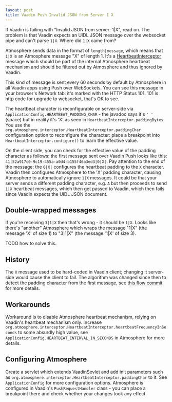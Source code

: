 ```yaml
---
layout: post
title: Vaadin Push Invalid JSON from Server 1 X
---
```


If Vaadin is failing with "Invalid JSON from server: 1|X", read on.
The problem is that Vaadin expects an UIDL JSON message over the websocket pipe and can't parse `1|X`. Where did `1|X` came from?

Atmosphere sends data in the format of `length|message`, which means that
`1|X` is an Atmosphere message "X" of length 1. It's a
[HeartbeatInterceptor](https://github.com/Atmosphere/atmosphere/blob/24a1456c137e36dfe7c7a6b180ebe299713fb457/modules/cpr/src/main/java/org/atmosphere/interceptor/HeartbeatInterceptor.java#L81)
message which should be part of the internal Atmosphere heartbeat mechanism and should
be filtered out by Atmosphere and thus ignored by Vaadin.

This kind of message is sent every 60 seconds by default by Atmosphere in all Vaadin apps using Push over WebSockets.
You can see this message in your browser's Network tab: it's marked with the HTTP Status 101.
101 is http code for upgrade to websocket, that's OK to see.

The heartbeat character is reconfigurable on server-side
via `ApplicationConfig.HEARTBEAT_PADDING_CHAR` - the javadoc says it's `' '` (space) but in reality it's
'X' as seen in `HeartbeatInterceptor.paddingBytes`. You use the `org.atmosphere.interceptor.HeartbeatInterceptor.paddingChar`
configuration option to reconfigure the character: place a breakpoint into `HeartbeatInterceptor.configure()` to
learn the effective value.

On the client side, you can check for the effective value of the padding character as follows:
the first message sent over Vaadin Push looks like this: `41|52a917c0-9c19-455a-a0d4-b155f46a3ed3|0|X|`. Pay attention
to the end of the message: the `0|X|` configures the heartbeat padding to the `X` character.
Vaadin then configures Atmosphere to the 'X' padding character, causing Atmosphere to automatically ignore `1|X` messages.
It could be that your server sends a different padding character, e.g. `A` but then proceeds to send `1|X` heartbeat
messages, which then get passed to Vaadin, which then fails since Vaadin expects the UIDL JSON document.

## Double-wrapped messages

If you're receiving `3|1|X` then that's wrong - it should be `1|X`. Looks like there's "another" Atmosphere
which wraps the message "1|X" (the message 'X' of size 1) to "3|1|X" (the message '1|X' of size 3).

TODO how to solve this.

## History

The `X` message used to be hard-coded in Vaadin client; changing it server-side would cause the
client to fail. The algorithm was changed since then to detect the padding character from the first message,
see [this flow commit](https://github.com/vaadin/flow/commit/06acf8caedf66512dc071fa6392ebdcb34cafc31#diff-37194d184a27de45e10d3957a18ae87c3b9c4feaca5da99c02a544c04325b8a3)
for more details.

## Workarounds

Workaround is to disable Atmosphere heartbeat mechanism, relying on Vaadin's
heartbeat mechanism only. Increase `org.atmosphere.interceptor.HeartbeatInterceptor.heartbeatFrequencyInSeconds` to some absurdly high value,
see `ApplicationConfig.HEARTBEAT_INTERVAL_IN_SECONDS` in Atmosphere for more details.

## Configuring Atmosphere

Create a servlet which extends VaadinSevlet and add init parameters such as `org.atmosphere.interceptor.HeartbeatInterceptor.paddingChar`
to it. See `ApplicationConfig` for more configuration options. Atmosphere is configured in Vaadin's `PushRequestHandler` class - you can place
a breakpoint there and check whether your changes took any effect.
